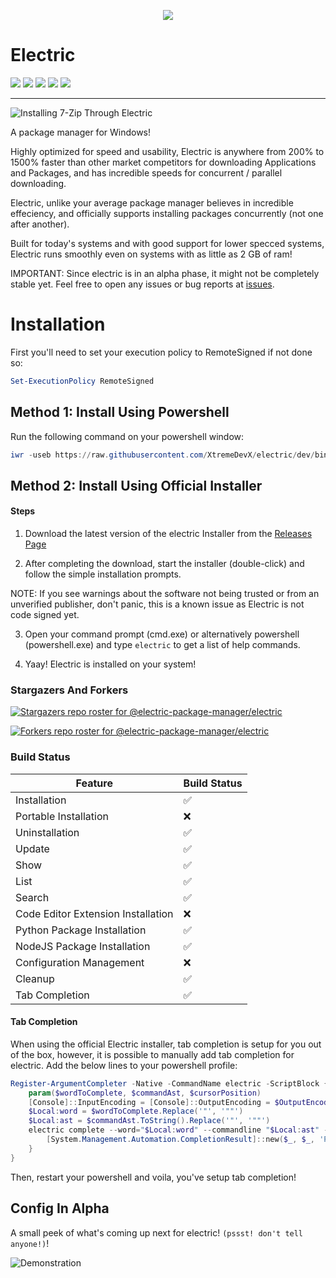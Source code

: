 
<p align="center">
  <img src="https://github.com/electric-package-manager/electric/blob/master/assets/electric-icon-transparent-bg.png" />
</p>

# Electric

<img src="https://img.shields.io/github/v/tag/TheBossProSniper/Electric-Windows?color=green&label=electric&sort=semver"> <img src="https://img.shields.io/github/license/TheBossProSniper/Electric-Windows?color=pink"> <img src="https://img.shields.io/tokei/lines/github/TheBossProSniper/Electric-Windows?color=white&label=lines%20of%20code"> <img src="https://img.shields.io/github/languages/top/TheBossProSniper/Electric-Windows?color=%230xfffff"> <img src="https://img.shields.io/github/repo-size/TheBossProSniper/Electric?color=orange">
***

![Installing 7-Zip Through Electric](https://github.com/XtremeDevX/Electric-Windows/blob/dev/assets/installation.gif?raw=true)


A package manager for Windows!

Highly optimized for speed and usability, Electric is anywhere from 200% to 1500% faster than other market competitors for downloading Applications and Packages, and has incredible speeds for concurrent / parallel downloading.

Electric, unlike your average package manager believes in incredible effeciency, and officially supports installing packages concurrently (not one after another).

Built for today's systems and with good support for lower specced systems, Electric runs smoothly even on systems with as little as 2 GB of ram!

IMPORTANT: Since electric is in an alpha phase, it might not be completely stable yet. Feel free to open any issues or bug reports at [issues](https://github.com/TheBossProSniper/electric-windows/issues).

# Installation

First you'll need to set your execution policy to RemoteSigned if not done so:
```powershell
Set-ExecutionPolicy RemoteSigned
```

## Method 1: Install Using Powershell
Run the following command on your powershell window:

```powershell
iwr -useb https://raw.githubusercontent.com/XtremeDevX/electric/dev/bin/electricInstall.ps1 | iex
```

## Method 2: Install Using Official Installer
#### Steps

1. Download the latest version of the electric Installer from the [Releases Page](https://github.com/TheBossProSniper/electric-windows/releases/)

2. After completing the download, start the installer (double-click) and follow the simple installation prompts.

NOTE: If you see warnings about the software not being trusted or from an unverified publisher, don't panic, this is a known issue as Electric is not code signed yet.

3. Open your command prompt (cmd.exe) or alternatively powershell (powershell.exe) and type `electric` to get a list of help commands.

4. Yaay! Electric is installed on your system!

### Stargazers And Forkers
[![Stargazers repo roster for @electric-package-manager/electric](https://reporoster.com/stars/electric-package-manager/electric)](https://github.com/electric-package-manager/electric/stargazers)

[![Forkers repo roster for @electric-package-manager/electric](https://reporoster.com/forks/electric-package-manager/electric)](https://github.com/electric-package-manager/electric/network/members)

### Build Status
| Feature                            | Build Status   |
|------------------------------------|----------------|
| Installation                       | ✅            |
| Portable Installation              | ❌            |
| Uninstallation                     | ✅            |
| Update                             | ✅            |
| Show                               | ✅            |
| List                               | ✅            |
| Search                             | ✅            |
| Code Editor Extension Installation | ❌            |
| Python Package Installation        | ✅            |
| NodeJS Package Installation        | ✅            |
| Configuration Management           | ❌            |
| Cleanup                            | ✅            |
| Tab Completion                     | ✅            |



#### Tab Completion
When using the official Electric installer, tab completion is setup for you out of the box, however, it is possible to manually add tab completion for electric.
Add the below lines to your powershell profile:
```powershell
Register-ArgumentCompleter -Native -CommandName electric -ScriptBlock {
    param($wordToComplete, $commandAst, $cursorPosition)
    [Console]::InputEncoding = [Console]::OutputEncoding = $OutputEncoding = [System.Text.Utf8Encoding]::new()
    $Local:word = $wordToComplete.Replace('"', '""')
    $Local:ast = $commandAst.ToString().Replace('"', '""')
    electric complete --word="$Local:word" --commandline "$Local:ast" --position $cursorPosition | ForEach-Object {
        [System.Management.Automation.CompletionResult]::new($_, $_, 'ParameterValue', $_)
    }
}
```
Then, restart your powershell and voila, you've setup tab completion!

## Config In Alpha
A small peek of what's coming up next for electric! `(pssst! don't tell anyone!)`!

![Demonstration](https://github.com/XtremeDevX/Electric-Windows/blob/dev/assets/config-extension.gif?raw=true)
